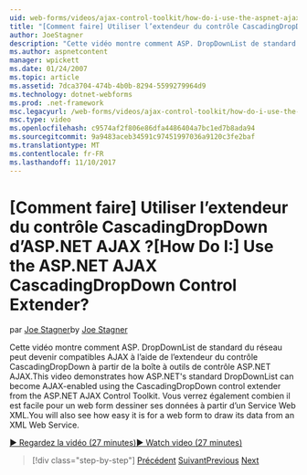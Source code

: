 ```yaml
---
uid: web-forms/videos/ajax-control-toolkit/how-do-i-use-the-aspnet-ajax-cascadingdropdown-control-extender
title: "[Comment faire] Utiliser l’extendeur du contrôle CascadingDropDown d’ASP.NET AJAX ? | Microsoft Docs"
author: JoeStagner
description: "Cette vidéo montre comment ASP. DropDownList de standard du réseau peut devenir compatibles AJAX à l’aide de l’extendeur du contrôle CascadingDropDown à partir du contrôle de code ASP.NET AJAX..."
ms.author: aspnetcontent
manager: wpickett
ms.date: 01/24/2007
ms.topic: article
ms.assetid: 7dca3704-474b-4b0b-8294-5599279964d9
ms.technology: dotnet-webforms
ms.prod: .net-framework
msc.legacyurl: /web-forms/videos/ajax-control-toolkit/how-do-i-use-the-aspnet-ajax-cascadingdropdown-control-extender
msc.type: video
ms.openlocfilehash: c9574af2f806e86dfa4486404a7bc1ed7b8ada94
ms.sourcegitcommit: 9a9483aceb34591c97451997036a9120c3fe2baf
ms.translationtype: MT
ms.contentlocale: fr-FR
ms.lasthandoff: 11/10/2017
---
```

<a name="how-do-i-use-the-aspnet-ajax-cascadingdropdown-control-extender"></a><span data-ttu-id="6309f-104">[Comment faire] Utiliser l’extendeur du contrôle CascadingDropDown d’ASP.NET AJAX ?</span><span class="sxs-lookup"><span data-stu-id="6309f-104">[How Do I:] Use the ASP.NET AJAX CascadingDropDown Control Extender?</span></span>
====================
<span data-ttu-id="6309f-105">par [Joe Stagner](https://github.com/JoeStagner)</span><span class="sxs-lookup"><span data-stu-id="6309f-105">by [Joe Stagner](https://github.com/JoeStagner)</span></span>

<span data-ttu-id="6309f-106">Cette vidéo montre comment ASP. DropDownList de standard du réseau peut devenir compatibles AJAX à l’aide de l’extendeur du contrôle CascadingDropDown à partir de la boîte à outils de contrôle ASP.NET AJAX.</span><span class="sxs-lookup"><span data-stu-id="6309f-106">This video demonstrates how ASP.NET's standard DropDownList can become AJAX-enabled using the CascadingDropDown control extender from the ASP.NET AJAX Control Toolkit.</span></span> <span data-ttu-id="6309f-107">Vous verrez également combien il est facile pour un web form dessiner ses données à partir d’un Service Web XML.</span><span class="sxs-lookup"><span data-stu-id="6309f-107">You will also see how easy it is for a web form to draw its data from an XML Web Service.</span></span>

[<span data-ttu-id="6309f-108">&#9654; Regardez la vidéo (27 minutes)</span><span class="sxs-lookup"><span data-stu-id="6309f-108">&#9654; Watch video (27 minutes)</span></span>](https://channel9.msdn.com/Blogs/ASP-NET-Site-Videos/how-do-i-use-the-aspnet-ajax-cascadingdropdown-control-extender)

>[!div class="step-by-step"]
<span data-ttu-id="6309f-109">[Précédent](how-do-i-get-started-with-the-aspnet-ajax-control-toolkit.md)
[Suivant](how-do-i-use-the-aspnet-ajax-textboxwatermark-control-extender.md)</span><span class="sxs-lookup"><span data-stu-id="6309f-109">[Previous](how-do-i-get-started-with-the-aspnet-ajax-control-toolkit.md)
[Next](how-do-i-use-the-aspnet-ajax-textboxwatermark-control-extender.md)</span></span>
